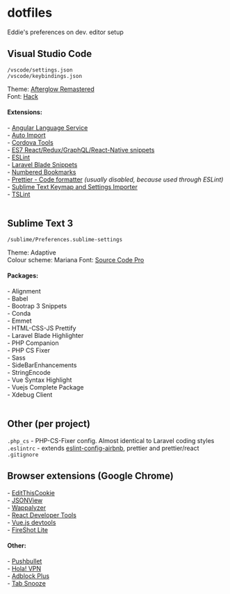 # dotfiles
Eddie's preferences on dev. editor setup


## Visual Studio Code

`/vscode/settings.json`  
`/vscode/keybindings.json`  

Theme: [Afterglow Remastered](https://marketplace.visualstudio.com/items?itemName=marvinhagemeister.theme-afterglow-remastered)  
Font: [Hack](https://sourcefoundry.org/hack/)

#### Extensions:
*-*  [Angular Language Service](https://marketplace.visualstudio.com/items?itemName=Angular.ng-template)   
*-*  [Auto Import](https://marketplace.visualstudio.com/items?itemName=steoates.autoimport)   
*-*  [Cordova Tools](https://marketplace.visualstudio.com/items?itemName=vsmobile.cordova-tools)   
*-*  [ES7 React/Redux/GraphQL/React-Native snippets](https://marketplace.visualstudio.com/items?itemName=dsznajder.es7-react-js-snippets)   
*-*  [ESLint](https://marketplace.visualstudio.com/items?itemName=dbaeumer.vscode-eslint)   
*-*  [Laravel Blade Snippets](https://marketplace.visualstudio.com/items?itemName=onecentlin.laravel-blade)   
*-*  [Numbered Bookmarks](https://marketplace.visualstudio.com/items?itemName=alefragnani.numbered-bookmarks)   
*-*  [Prettier - Code formatter](https://marketplace.visualstudio.com/items?itemName=esbenp.prettier-vscode)  *(usually disabled, because used through ESLint)*   
*-*  [Sublime Text Keymap and Settings Importer](https://marketplace.visualstudio.com/items?itemName=ms-vscode.sublime-keybindings)   
*-*  [TSLint](https://marketplace.visualstudio.com/items?itemName=eg2.tslint)   
<br>


## Sublime Text 3

`/sublime/Preferences.sublime-settings`

Theme: Adaptive  
Colour scheme: Mariana
Font: [Source Code Pro](https://fonts.google.com/specimen/Source+Code+Pro)

#### Packages:
*-* Alignment  
*-* Babel  
*-* Bootrap 3 Snippets   
*-* Conda   
*-* Emmet   
*-* HTML-CSS-JS Prettify   
*-* Laravel Blade Highlighter   
*-* PHP Companion   
*-* PHP CS Fixer   
*-* Sass   
*-* SideBarEnhancements   
*-* StringEncode   
*-* Vue Syntax Highlight   
*-* Vuejs Complete Package   
*-* Xdebug Client   
<br>

## Other (per project)

`.php_cs` - PHP-CS-Fixer config. Almost identical to Laravel coding styles  
`.eslintrc` - extends [eslint-config-airbnb](https://www.npmjs.com/package/eslint-config-airbnb), prettier and prettier/react  
`.gitignore`
<br>


## Browser extensions (Google Chrome)

*-*  [EditThisCookie](https://chrome.google.com/webstore/detail/editthiscookie/fngmhnnpilhplaeedifhccceomclgfbg)  
*-*  [JSONView](https://chrome.google.com/webstore/detail/jsonview/chklaanhfefbnpoihckbnefhakgolnmc)  
*-*  [Wappalyzer](https://www.wappalyzer.com/)  
*-*  [React Developer Tools](https://chrome.google.com/webstore/detail/react-developer-tools/fmkadmapgofadopljbjfkapdkoienihi)  
*-*  [Vue.js devtools](https://chrome.google.com/webstore/detail/vuejs-devtools/nhdogjmejiglipccpnnnanhbledajbpd)  
*-*  [FireShot Lite](https://chrome.google.com/webstore/detail/take-webpage-screenshots/mcbpblocgmgfnpjjppndjkmgjaogfceg)  

#### Other:
*-*  [Pushbullet](https://www.pushbullet.com/)  
*-*  [Hola! VPN](https://hola.org/)  
*-*  [Adblock Plus](https://adblockplus.org/)  
*-*  [Tab Snooze](https://chrome.google.com/webstore/detail/tab-snooze/pdiebiamhaleloakpcgmpnenggpjbcbm)